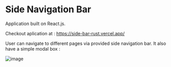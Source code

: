 # Side Navigation Bar
Application built on React.js.

Checkout aplication at : https://side-bar-rust.vercel.app/

User can navigate to different pages via provided side navigation bar. It also have a simple modal box :

![image](https://user-images.githubusercontent.com/107784718/184496133-d82aa48f-2ce5-4ab2-9316-6276b9db0271.png)


